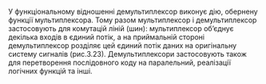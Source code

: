 У функціональному відношенні демультиплексор виконує дію, обернену
функції мультиплексора. Тому разом мультиплексор і демультиплексор
застосовують для комутацій ліній (шин): мультиплексор об’єднує декілька
входів в єдиний потік, а на приймальній стороні демультиплексор розділяє цей
єдиний потік даних на оригінальну систему сигналів (рис.3.23).
Демультиплексори застосовують також для перетворення послідовного коду на
паралельний, реалізації логічних функцій та інші.
